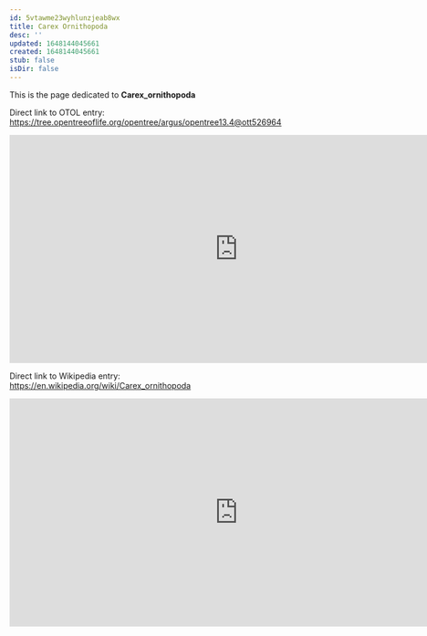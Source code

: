 ```yaml
---
id: 5vtawme23wyhlunzjeab8wx
title: Carex Ornithopoda
desc: ''
updated: 1648144045661
created: 1648144045661
stub: false
isDir: false
---
```

This is the page dedicated to **Carex_ornithopoda**


Direct link to OTOL entry: https://tree.opentreeoflife.org/opentree/argus/opentree13.4@ott526964



<html>
    <body>
    <iframe src="https://tree.opentreeoflife.org/opentree/argus/opentree13.4@ott526964"
    width="800" height="400" frameborder="0" allowfullscreen> </iframe>
    </body>
</html>
    


Direct link to Wikipedia entry: https://en.wikipedia.org/wiki/Carex_ornithopoda



<html>
    <body>
    <iframe src="https://en.wikipedia.org/wiki/Carex_ornithopoda"
    width="800" height="400" frameborder="0" allowfullscreen> </iframe>
    </body>
</html>
    
